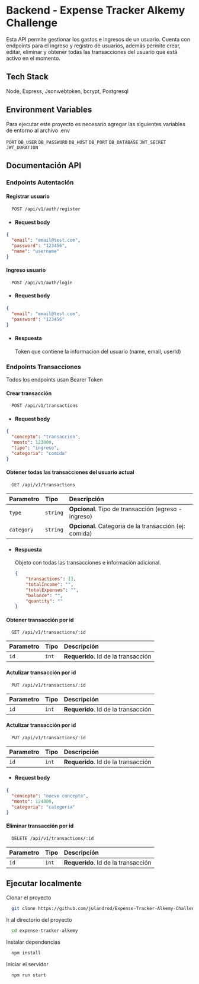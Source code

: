 
# Backend - Expense Tracker Alkemy Challenge


Esta API permite gestionar los gastos e ingresos de un usuario. Cuenta con endpoints para el ingreso y registro de usuarios, además permite crear, editar, eliminar y obtener todas las transacciones del usuario que está activo en el momento. 
## Tech Stack

Node, Express, Jsonwebtoken, bcrypt, Postgresql


## Environment Variables

Para ejecutar este proyecto es necesario agregar las siguientes variables de entorno al archivo .env

`PORT`
`DB_USER`
`DB_PASSWORD`
`DB_HOST`
`DB_PORT`
`DB_DATABASE`
`JWT_SECRET`
`JWT_DURATION`
## Documentación API

### Endpoints Autentación 
#### Registrar usuario

```http
  POST /api/v1/auth/register
```
- #### Request body 
```json
{
  "email": "email@test.com",
  "password": "123456",
  "name": "username"
}
```
#### Ingreso usuario

```http
  POST /api/v1/auth/login
```
- #### Request body 
```json
{
  "email": "email@test.com",
  "password": "123456"
}
```
- #### Respuesta
    Token que contiene la informacion del usuario (name, email, userId)
### Endpoints Transacciones 
Todos los endpoints usan Bearer Token

#### Crear transacción
```http
  POST /api/v1/transactions
```

- #### Request body
```json
{
  "concepto": "transaccion",
  "monto": 123000,
  "tipo": "ingreso",
  "categoria": "comida"
}
```
#### Obtener todas las transacciones del usuario actual
```http
  GET /api/v1/transactions
```
| Parametro | Tipo     | Descripción                       |
| :-------- | :------- | :-------------------------------- |
| `type`    | `string` | **Opcional**. Tipo de transacción (egreso - ingreso) |
| `category`| `string` | **Opcional**. Categoria de la transacción (ej: comida) |
- #### Respuesta
    Objeto con todas las transacciones e información adicional.
    ```json
    {
        "transactions": [],
        "totalIncome": "",
        "totalExpenses": "",
        "balance": "",
        "quantity": ""
    }
    ```

#### Obtener transacción por id
```http
  GET /api/v1/transactions/:id
```
| Parametro | Tipo     | Descripción                       |
| :-------- | :------- | :-------------------------------- |
| `id`      | `int`    | **Requerido**. Id de la transacción|

#### Actulizar transacción por id
```http
  PUT /api/v1/transactions/:id
```
| Parametro | Tipo     | Descripción                       |
| :-------- | :------- | :-------------------------------- |
| `id`      | `int`    | **Requerido**. Id de la transacción|

#### Actulizar transacción por id
```http
  PUT /api/v1/transactions/:id
```
| Parametro | Tipo     | Descripción                       |
| :-------- | :------- | :-------------------------------- |
| `id`      | `int`    | **Requerido**. Id de la transacción|

- #### Request body
```json
{
  "concepto": "nuevo concepto",
  "monto": 124000,
  "categoria": "categoria"
}
```
#### Eliminar transacción por id
```http
  DELETE /api/v1/transactions/:id
```
| Parametro | Tipo     | Descripción                       |
| :-------- | :------- | :-------------------------------- |
| `id`      | `int`    | **Requerido**. Id de la transacción|


## Ejecutar localmente

Clonar el proyecto

```bash
  git clone https://github.com/julandrod/Expense-Tracker-Alkemy-Challenge.git
```

Ir al directorio del proyecto

```bash
  cd expense-tracker-alkemy
```

Instalar dependencias
```bash
  npm install
```

Iniciar el servidor

```bash
  npm run start
```

